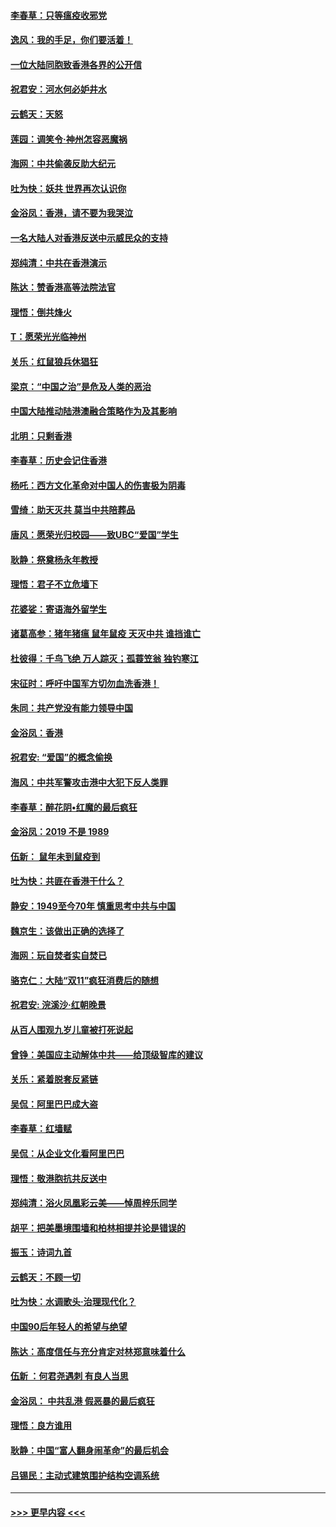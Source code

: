 #### [李春草：只等瘟疫收邪党](../pages/nsc993/n11677308.md?t=11242322) 
#### [逸风：我的手足，你们要活着！](../pages/nsc993/n11676352.md?t=11242322) 
#### [一位大陆同胞致香港各界的公开信](../pages/nsc993/n11675761.md?t=11242322) 
#### [祝君安：河水何必妒井水](../pages/nsc993/n11675746.md?t=11242322) 
#### [云鹤天：天怒](../pages/nsc993/n11675718.md?t=11242322) 
#### [莲园：调笑令‧神州怎容恶魔祸](../pages/nsc993/n11675648.md?t=11242322) 
#### [海网：中共偷袭反助大纪元](../pages/nsc993/n11673515.md?t=11242322) 
#### [吐为快：妖共 世界再次认识你](../pages/nsc993/n11673506.md?t=11242322) 
#### [金浴凤：香港，请不要为我哭泣](../pages/nsc993/n11673248.md?t=11242322) 
#### [一名大陆人对香港反送中示威民众的支持](../pages/nsc993/n11672615.md?t=11242322) 
#### [郑纯清：中共在香港演示](../pages/nsc993/n11670539.md?t=11242322) 
#### [陈达：赞香港高等法院法官](../pages/nsc993/n11669542.md?t=11242322) 
#### [理悟：倒共烽火](../pages/nsc993/n11668844.md?t=11242322) 
#### [T：愿荣光光临神州](../pages/nsc993/n11668421.md?t=11242322) 
#### [关乐：红鼠狼兵休猖狂](../pages/nsc993/n11668378.md?t=11242322) 
#### [梁京：“中国之治”是危及人类的恶治](../pages/nsc993/n11668328.md?t=11242322) 
#### [中国大陆推动陆港澳融合策略作为及其影响](../pages/nsc993/n11668157.md?t=11242322) 
#### [北明：只剩香港](../pages/nsc993/n11668002.md?t=11242322) 
#### [李春草：历史会记住香港](../pages/nsc993/n11667927.md?t=11242322) 
#### [杨吒：西方文化革命对中国人的伤害极为阴毒](../pages/nsc993/n11664521.md?t=11242322) 
#### [雪绮：助天灭共 莫当中共陪葬品](../pages/nsc993/n11662650.md?t=11242322) 
#### [唐风：愿荣光归校园——致UBC“爱国”学生](../pages/nsc993/n11662194.md?t=11242322) 
#### [耿静：祭奠杨永年教授](../pages/nsc993/n11662514.md?t=11242322) 
#### [理悟：君子不立危墙下](../pages/nsc993/n11662172.md?t=11242322) 
#### [花婆娑：寄语海外留学生](../pages/nsc993/n11662121.md?t=11242322) 
#### [诸葛高参：猪年猪瘟 鼠年鼠疫 天灭中共 谁挡谁亡](../pages/nsc993/n11661980.md?t=11242322) 
#### [杜彼得：千鸟飞绝 万人踪灭；孤蓑笠翁 独钓寒江](../pages/nsc993/n11661170.md?t=11242322) 
#### [宋征时：呼吁中国军方切勿血洗香港！](../pages/nsc993/n11415318.md?t=11242322) 
#### [朱同：共产党没有能力领导中国](../pages/nsc993/n11660421.md?t=11242322) 
#### [金浴凤：香港](../pages/nsc993/n11660419.md?t=11242322) 
#### [祝君安: “爱国”的概念偷换](../pages/nsc993/n11659706.md?t=11242322) 
#### [海风：中共军警攻击港中大犯下反人类罪](../pages/nsc993/n11659632.md?t=11242322) 
#### [李春草：醉花阴•红魔的最后疯狂](../pages/nsc993/n11659287.md?t=11242322) 
#### [金浴凤：2019 不是 1989](../pages/nsc993/n11657663.md?t=11242322) 
#### [伍新： 鼠年未到鼠疫到](../pages/nsc993/n11655098.md?t=11242322) 
#### [吐为快：共匪在香港干什么？](../pages/nsc993/n11654891.md?t=11242322) 
#### [静安：1949至今70年 慎重思考中共与中国](../pages/nsc993/n11651244.md?t=11242322) 
#### [魏京生：该做出正确的选择了](../pages/nsc993/n11653084.md?t=11242322) 
#### [海网：玩自焚者实自焚已](../pages/nsc993/n11652423.md?t=11242322) 
#### [骆克仁：大陆“双11”疯狂消费后的随想](../pages/nsc993/n11652305.md?t=11242322) 
#### [祝君安: 浣溪沙·红朝晚景](../pages/nsc993/n11652258.md?t=11242322) 
#### [从百人围观九岁儿童被打死说起](../pages/nsc993/n11651030.md?t=11242322) 
#### [曾铮：美国应主动解体中共——给顶级智库的建议](../pages/nsc993/n11649888.md?t=11242322) 
#### [关乐：紧着脱套反紧链](../pages/nsc993/n11649069.md?t=11242322) 
#### [吴侃：阿里巴巴成大盗](../pages/nsc993/n11645523.md?t=11242322) 
#### [李春草：红墙赋](../pages/nsc993/n11646389.md?t=11242322) 
#### [吴侃：从企业文化看阿里巴巴](../pages/nsc993/n11645476.md?t=11242322) 
#### [理悟：敬港胞抗共反送中](../pages/nsc993/n11645466.md?t=11242322) 
#### [郑纯清：浴火凤凰彩云美——悼周梓乐同学](../pages/nsc993/n11645155.md?t=11242322) 
#### [胡平：把美墨境围墙和柏林相提并论是错误的](../pages/nsc993/n11645134.md?t=11242322) 
#### [振玉：诗词九首](../pages/nsc993/n11644081.md?t=11242322) 
#### [云鹤天：不顾一切](../pages/nsc993/n11643508.md?t=11242322) 
#### [吐为快：水调歌头·治理现代化？](../pages/nsc993/n11643485.md?t=11242322) 
#### [中国90后年轻人的希望与绝望](../pages/nsc993/n11642317.md?t=11242322) 
#### [陈达：高度信任与充分肯定对林郑意味着什么](../pages/nsc993/n11641441.md?t=11242322) 
#### [伍新 ：何君尧遇刺 有良人当思](../pages/nsc993/n11641503.md?t=11242322) 
#### [金浴凤： 中共乱港  假恶暴的最后疯狂](../pages/nsc993/n11641495.md?t=11242322) 
#### [理悟：良方谁用](../pages/nsc993/n11641463.md?t=11242322) 
#### [耿静：中国“富人翻身闹革命”的最后机会](../pages/nsc993/n11640655.md?t=11242322) 
#### [吕锡民：主动式建筑围护结构空调系统](../pages/nsc993/n11640168.md?t=11242322) 

----
#### [ >>> 更早内容 <<< ](../indexes/nsc993-earlier.md)
